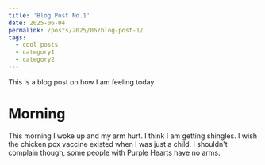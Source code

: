 ```yaml
---
title: 'Blog Post No.1'
date: 2025-06-04
permalink: /posts/2025/06/blog-post-1/
tags:
  - cool posts
  - category1
  - category2
---
```


This is a blog post on how I am feeling today

Morning
======

This morning I woke up and my arm hurt. I think I am getting shingles. I wish the chicken pox vaccine existed when I was just a child. I shouldn't complain though, some people with Purple Hearts have no arms. 



